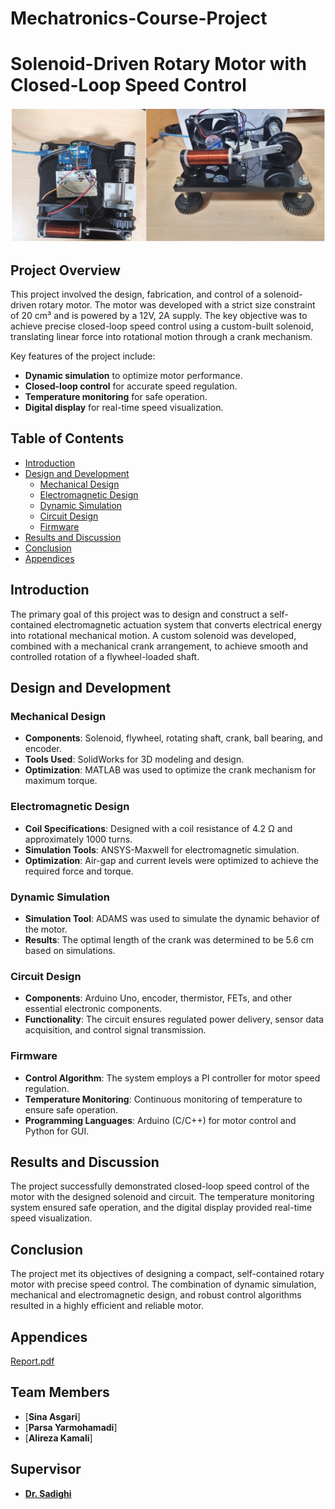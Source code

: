 # Mechatronics-Course-Project
# Solenoid-Driven Rotary Motor with Closed-Loop Speed Control
![Alt Text](./Capture.PNG)

## Project Overview

This project involved the design, fabrication, and control of a solenoid-driven rotary motor. The motor was developed with a strict size constraint of 20 cm³ and is powered by a 12V, 2A supply. The key objective was to achieve precise closed-loop speed control using a custom-built solenoid, translating linear force into rotational motion through a crank mechanism.

Key features of the project include:
- **Dynamic simulation** to optimize motor performance.
- **Closed-loop control** for accurate speed regulation.
- **Temperature monitoring** for safe operation.
- **Digital display** for real-time speed visualization.

## Table of Contents
- [Introduction](#introduction)
- [Design and Development](#design-and-development)
  - [Mechanical Design](#mechanical-design)
  - [Electromagnetic Design](#electromagnetic-design)
  - [Dynamic Simulation](#dynamic-simulation)
  - [Circuit Design](#circuit-design)
  - [Firmware](#firmware)
- [Results and Discussion](#results-and-discussion)
- [Conclusion](#conclusion)
- [Appendices](#appendices)

## Introduction

The primary goal of this project was to design and construct a self-contained electromagnetic actuation system that converts electrical energy into rotational mechanical motion. A custom solenoid was developed, combined with a mechanical crank arrangement, to achieve smooth and controlled rotation of a flywheel-loaded shaft.

## Design and Development

### Mechanical Design
- **Components**: Solenoid, flywheel, rotating shaft, crank, ball bearing, and encoder.
- **Tools Used**: SolidWorks for 3D modeling and design.
- **Optimization**: MATLAB was used to optimize the crank mechanism for maximum torque.

### Electromagnetic Design
- **Coil Specifications**: Designed with a coil resistance of 4.2 Ω and approximately 1000 turns.
- **Simulation Tools**: ANSYS-Maxwell for electromagnetic simulation.
- **Optimization**: Air-gap and current levels were optimized to achieve the required force and torque.

### Dynamic Simulation
- **Simulation Tool**: ADAMS was used to simulate the dynamic behavior of the motor.
- **Results**: The optimal length of the crank was determined to be 5.6 cm based on simulations.

### Circuit Design
- **Components**: Arduino Uno, encoder, thermistor, FETs, and other essential electronic components.
- **Functionality**: The circuit ensures regulated power delivery, sensor data acquisition, and control signal transmission.

### Firmware
- **Control Algorithm**: The system employs a PI controller for motor speed regulation.
- **Temperature Monitoring**: Continuous monitoring of temperature to ensure safe operation.
- **Programming Languages**: Arduino (C/C++) for motor control and Python for GUI.

## Results and Discussion

The project successfully demonstrated closed-loop speed control of the motor with the designed solenoid and circuit. The temperature monitoring system ensured safe operation, and the digital display provided real-time speed visualization.

## Conclusion

The project met its objectives of designing a compact, self-contained rotary motor with precise speed control. The combination of dynamic simulation, mechanical and electromagnetic design, and robust control algorithms resulted in a highly efficient and reliable motor.

## Appendices

[Report.pdf](./report.pdf)


## Team Members
- [**Sina Asgari**]
- [**Parsa Yarmohamadi**]
- [**Alireza Kamali**]

## Supervisor
- [**Dr. Sadighi**](https://www.researchgate.net/scientific-contributions/Ali-Sadighi-2241827998)

